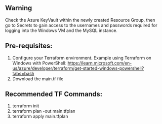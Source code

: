 ## Warning

Check the Azure KeyVault within the newly created Resource Group, then go to Secrets to gain access to the usernames and passwords required for logging into the Windows VM and the MySQL instance.

## Pre-requisites:
1. Configure your Terraform environment. Example using Terraform on Windows with PowerShell: https://learn.microsoft.com/en-us/azure/developer/terraform/get-started-windows-powershell?tabs=bash
2. Download the main.tf file

## Recommended TF Commands:
1. terraform init
2. terraform plan -out main.tfplan
3. terraform apply main.tfplan
